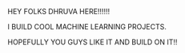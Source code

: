 HEY FOLKS DHRUVA HERE!!!!!!

I BUILD COOL MACHINE LEARNING PROJECTS.

HOPEFULLY YOU GUYS LIKE IT AND BUILD ON IT!!
